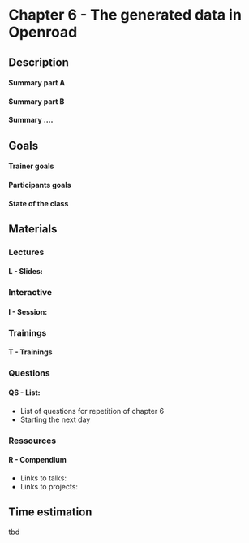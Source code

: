 # Chapter 6 - The generated data in Openroad
## Description

#### Summary part A
#### Summary part B
#### Summary ....

## Goals
#### Trainer goals
#### Participants goals
#### State of the class

## Materials
### Lectures
#### L - Slides:

### Interactive
#### I - Session:

### Trainings
#### T - Trainings

### Questions
#### Q6 - List:
* List of questions for repetition of chapter 6
* Starting the next day

### Ressources
#### R - Compendium
* Links to talks:
* Links to projects:

## Time estimation
tbd
 